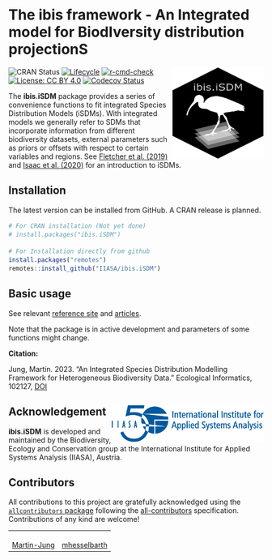 
<!-- README.md is generated from README.Rmd. Please use this file for any edits -->

# The ibis framework - An **I**ntegrated model for **B**iod**I**versity distribution projection**S**

<img align="right" src="vignettes/figures/logo.png" alt="logo" width="180" height = "180">

<!-- https://shields.io/  For Badges later -->
<!-- badges: start -->

![CRAN Status](https://www.r-pkg.org/badges/version/ibis.iSDM)
[![Lifecycle](https://img.shields.io/badge/lifecycle-experimental-orange.svg)](https://lifecycle.r-lib.org/articles/stages.html#experimental)
[![r-cmd-check](https://github.com/iiasa/ibis.iSDM/actions/workflows/R-CMD-check.yaml/badge.svg)](https://github.com/iiasa/ibis.iSDM/actions/workflows/R-CMD-check.yaml)
[![License: CC BY
4.0](https://img.shields.io/badge/license-CC%20BY%204.0-blue.svg)](https://creativecommons.org/licenses/by/4.0/)
[![Codecov
Status](https://codecov.io/gh/iiasa/ibis.iSDM/branch/master/graph/badge.svg)](https://app.codecov.io/gh/iiasa/ibis.iSDM?branch=master)
<!-- badges: end -->

The **ibis.iSDM** package provides a series of convenience functions to
fit integrated Species Distribution Models (iSDMs). With integrated
models we generally refer to SDMs that incorporate information from
different biodiversity datasets, external parameters such as priors or
offsets with respect to certain variables and regions. See [Fletcher et
al. (2019)](https://esajournals.onlinelibrary.wiley.com/doi/abs/10.1002/ecy.2710)
and [Isaac et
al. (2020)](https://linkinghub.elsevier.com/retrieve/pii/S0169534719302551)
for an introduction to iSDMs.

## Installation

The latest version can be installed from GitHub. A CRAN release is
planned.

``` r
# For CRAN installation (Not yet done)
# install.packages("ibis.iSDM")

# For Installation directly from github
install.packages("remotes")
remotes::install_github("IIASA/ibis.iSDM")
```

## Basic usage

See relevant [reference site](https://iiasa.github.io/ibis.iSDM/) and
[articles](https://iiasa.github.io/ibis.iSDM/articles/01_train_simple_model.html).

Note that the package is in active development and parameters of some
functions might change.

**Citation:**

Jung, Martin. 2023. “An Integrated Species Distribution Modelling
Framework for Heterogeneous Biodiversity Data.” Ecological Informatics,
102127, [DOI](https://doi.org/10.1016/j.ecoinf.2023.102127)

## Acknowledgement <a href="https://iiasa.ac.at"><img src="vignettes/figures/IIASA-50_blue.png" alt="IIASA" align="right" width="300"/></a>

**ibis.iSDM** is developed and maintained by the Biodiversity, Ecology
and Conservation group at the International Institute for Applied
Systems Analysis (IIASA), Austria.

## Contributors

<!-- ALL-CONTRIBUTORS-LIST:START - Do not remove or modify this section -->
<!-- prettier-ignore-start -->
<!-- markdownlint-disable -->

All contributions to this project are gratefully acknowledged using the
[`allcontributors`
package](https://github.com/ropenscilabs/allcontributors) following the
[all-contributors](https://allcontributors.org) specification.
Contributions of any kind are welcome!

<table>
<tr>
<td align="center">
<a href="https://github.com/Martin-Jung">
<img src="https://avatars.githubusercontent.com/u/3788377?v=4" width="100px;" alt=""/>
</a><br>
<a href="https://github.com/iiasa/ibis.iSDM/commits?author=Martin-Jung">Martin-Jung</a>
</td>
<td align="center">
<a href="https://github.com/mhesselbarth">
<img src="https://avatars.githubusercontent.com/u/29225293?v=4" width="100px;" alt=""/>
</a><br>
<a href="https://github.com/iiasa/ibis.iSDM/commits?author=mhesselbarth">mhesselbarth</a>
</td>
</tr>
</table>
<!-- markdownlint-enable -->
<!-- prettier-ignore-end -->
<!-- ALL-CONTRIBUTORS-LIST:END -->
